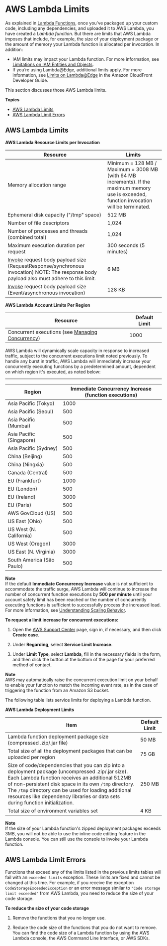 # AWS Lambda Limits<a name="limits"></a>

As explained in [Lambda Functions](lambda-introduction-function.md), once you've packaged up your custom code, including any dependencies, and uploaded it to AWS Lambda, you have created a *Lambda function*\. But there are limits that AWS Lambda imposes that include, for example, the size of your deployment package or the amount of memory your Lambda function is allocated per invocation\. In addition:
+ IAM limits may impact your Lambda function\. For more information, see [Limitations on IAM Entities and Objects](https://docs.aws.amazon.com/IAM/latest/UserGuide/reference_iam-limits.html)\.
+ If you’re using Lambda@Edge, additional limits apply\. For more information, see [Limits on Lambda@Edge](https://docs.aws.amazon.com/AmazonCloudFront/latest/DeveloperGuide/cloudfront-limits.html#limits-lambda-at-edge) in the Amazon CloudFront Developer Guide\.

This section discusses those AWS Lambda limits\.

**Topics**
+ [AWS Lambda Limits](#limits-list)
+ [AWS Lambda Limit Errors](#limits-troubleshooting)

## AWS Lambda Limits<a name="limits-list"></a>


**AWS Lambda Resource Limits per Invocation**  

| Resource | Limits | 
| --- | --- | 
| Memory allocation range  | Minimum = 128 MB / Maximum = 3008 MB \(with 64 MB increments\)\. If the maximum memory use is exceeded, function invocation will be terminated\. | 
| Ephemeral disk capacity \("/tmp" space\) | 512 MB | 
| Number of file descriptors  | 1,024 | 
| Number of processes and threads \(combined total\) | 1,024 | 
| Maximum execution duration per request | 300 seconds \(5 minutes\) | 
| [Invoke](API_Invoke.md) request body payload size \(RequestResponse/synchronous invocation\) NOTE: The response body payload also must adhere to this limit\. | 6 MB  | 
| [Invoke](API_Invoke.md) request body payload size \(Event/asynchronous invocation\) | 128 KB | 


**AWS Lambda Account Limits Per Region**  

| Resource | Default Limit | 
| --- | --- | 
| Concurrent executions \(see [Managing Concurrency](concurrent-executions.md)\)  | 1000 | 

AWS Lambda will dynamically scale capacity in response to increased traffic, subject to the concurrent executions limit noted previously\. To handle any burst in traffic, AWS Lambda will immediately increase your concurrently executing functions by a predetermined amount, dependent on which region it's executed, as noted below:


****  

| Region | Immediate Concurrency Increase \(function executions\) | 
| --- | --- | 
| Asia Pacific \(Tokyo\) | 1000 | 
| Asia Pacific \(Seoul\) | 500 | 
| Asia Pacific \(Mumbai\) | 500 | 
| Asia Pacific \(Singapore\) | 500 | 
| Asia Pacific \(Sydney\) | 500 | 
| China \(Beijing\) | 500 | 
| China \(Ningxia\) | 500 | 
| Canada \(Central\) | 500 | 
| EU \(Frankfurt\) | 1000 | 
| EU \(London\) | 500 | 
| EU \(Ireland\) | 3000 | 
| EU \(Paris\) | 500 | 
| AWS GovCloud \(US\) | 500 | 
| US East \(Ohio\) | 500 | 
| US West \(N\. California\) | 500 | 
| US West \(Oregon\) | 3000 | 
| US East \(N\. Virginia\) | 3000 | 
| South America \(São Paulo\) | 500 | 

**Note**  
If the default **Immediate Concurrency Increase** value is not sufficient to accommodate the traffic surge, AWS Lambda will continue to increase the number of concurrent function executions by **500 per minute** until your account safety limit has been reached or the number of concurrently executing functions is sufficient to successfully process the increased load\. For more information, see [Understanding Scaling Behavior](scaling.md)\.

**To request a limit increase for concurrent executions:**

1. Open the [AWS Support Center](https://console.aws.amazon.com/support/home#/) page, sign in, if necessary, and then click **Create case**\.

1. Under **Regarding**, select **Service Limit Increase**\.

1. Under **Limit Type**, select **Lambda**, fill in the necessary fields in the form, and then click the button at the bottom of the page for your preferred method of contact\.

**Note**  
AWS may automatically raise the concurrent execution limit on your behalf to enable your function to match the incoming event rate, as in the case of triggering the function from an Amazon S3 bucket\.

The following table lists service limits for deploying a Lambda function\.


**AWS Lambda Deployment Limits**  

| Item | Default Limit | 
| --- | --- | 
| Lambda function deployment package size \(compressed \.zip/\.jar file\) | 50 MB | 
| Total size of all the deployment packages that can be uploaded per region | 75 GB | 
| Size of code/dependencies that you can zip into a deployment package \(uncompressed \.zip/\.jar size\)\.  Each Lambda function receives an additional 512MB of non\-persistent disk space in its own `/tmp` directory\. The `/tmp` directory can be used for loading additional resources like dependency libraries or data sets during function initialization\.   | 250 MB | 
| Total size of environment variables set | 4 KB | 

**Note**  
If the size of your Lambda function's zipped deployment packages exceeds 3MB, you will not be able to use the inline code editing feature in the Lambda console\. You can still use the console to invoke your Lambda function\.

## AWS Lambda Limit Errors<a name="limits-troubleshooting"></a>

Functions that exceed any of the limits listed in the previous limits tables will fail with an `exceeded limits` exception\. These limits are fixed and cannot be changed at this time\. For example, if you receive the exception `CodeStorageExceededException` or an error message similar to `"Code storage limit exceeded"` from AWS Lambda, you need to reduce the size of your code storage\.

**To reduce the size of your code storage**

1. Remove the functions that you no longer use\.

1. Reduce the code size of the functions that you do not want to remove\. You can find the code size of a Lambda function by using the AWS Lambda console, the AWS Command Line Interface, or AWS SDKs\.